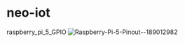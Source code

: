 # neo-iot

raspberry_pi_5_GPIO
![Raspberry-Pi-5-Pinout--189012982](https://github.com/user-attachments/assets/23930556-bcfe-4142-a45d-291cad9fff4a)
